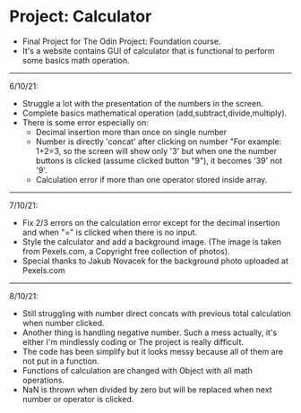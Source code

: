# Project: Calculator

* Final Project for The Odin Project: Foundation course.
* It's a website contains GUI of calculator that is functional to perform some basics math operation.

---
6/10/21:
* Struggle a lot with the presentation of the numbers in the screen.
* Complete basics mathematical operation (add,subtract,divide,multiply).
* There is some error especially on:
    * Decimal insertion more than once on single number
    * Number is directly 'concat' after clicking on number "For example: 1+2=3, so the screen will show only '3' but when one the number buttons is clicked (assume clicked button "9"), it becomes '39' not '9'.
    * Calculation error if more than one operator stored inside array.
---
7/10/21:
* Fix 2/3 errors on the calculation error except for the decimal insertion and when "=" is clicked when there is no input.
* Style the calculator and add a background image. (The image is taken from Pexels.com, a Copyright free collection of photos).
* Special thanks to Jakub Novacek for the background photo uploaded at Pexels.com
---
8/10/21:
* Still struggling with number direct concats with previous total calculation when number clicked.
* Another thing is handling negative number. Such a mess actually, it's either I'm mindlessly coding or The project is really difficult.
* The code has been simplify but it looks messy because all of them are not put in a function.  
* Functions of calculation are changed with Object with all math operations.
* NaN is thrown when divided by zero but will be replaced when next number or operator is clicked.
